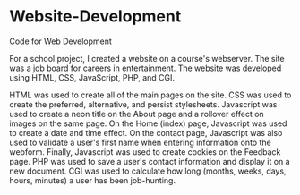 # Website-Development
Code for Web Development

For a school project, I created a website on a course's webserver. The site was a job board for careers in entertainment. The website was developed using HTML, CSS, JavaScript, PHP, and CGI. 

HTML was used to create all of the main pages on the site. CSS was used to create the preferred, alternative, and persist stylesheets. Javascript was used to create a neon title on the About page and a rollover effect on images on the same page. On the Home (index) page, Javascript was used to create a date and time effect. On the contact page, Javascript was also used to validate a user's first name when entering information onto the webform. Finally, Javascript was used to create cookies on the Feedback page. PHP was used to save a user's contact information and display it on a new document. CGI was used to calculate how long (months, weeks, days, hours, minutes) a user has been job-hunting. 
